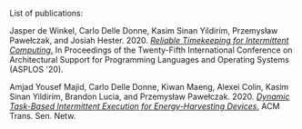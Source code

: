 List of publications:

Jasper de Winkel, Carlo Delle Donne, Kasim Sinan Yildirim, Przemysław Pawełczak, and Josiah Hester.
2020.
[*Reliable Timekeeping for Intermittent Computing.*][botoks]
In Proceedings of the Twenty-Fifth International Conference on Architectural Support for Programming Languages and Operating Systems (ASPLOS '20).

Amjad Yousef Majid, Carlo Delle Donne, Kiwan Maeng, Alexei Colin, Kasim Sinan Yildirim, Brandon Lucia, and Przemysław Pawełczak.
2020.
[*Dynamic Task-Based Intermittent Execution for Energy-Harvesting Devices.*][coala]
ACM Trans. Sen. Netw.

[botoks]: https://dl.acm.org/doi/abs/10.1145/3373376.3378464
[coala]: https://dl.acm.org/doi/abs/10.1145/3360285
